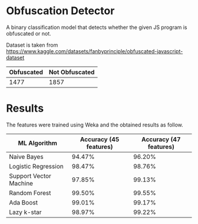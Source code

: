 # Obfuscation Detector

A binary classification model that detects whether the given JS program is obfuscated or not.

Dataset is taken from https://www.kaggle.com/datasets/fanbyprinciple/obfuscated-javascript-dataset

| Obfuscated      | Not Obfuscated |
| -----------     | -------------- |
|    1477         |      1857      |


# Results

The features were trained using Weka and the obtained results as follow.


| ML Algorithm           | Accuracy (45 features)| Accuracy (47 features)|
|------------------------|-----------------------|-----------------------|
| Naive Bayes            | 94.47%                | 96.20%                |
| Logistic Regression    | 98.47%                | 98.76%                | 
| Support Vector Machine | 97.85%                | 99.13%                |
| Random Forest          | 99.50%                | 99.55%                |
| Ada Boost              | 99.01%                | 99.17%                |
| Lazy k-star            | 98.97%                | 99.22%                |

